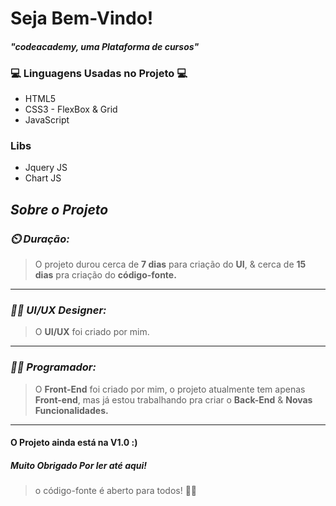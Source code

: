 # Seja Bem-Vindo!
#### _"codeacademy, uma Plataforma de cursos"_

### :computer: Linguagens Usadas no Projeto :computer:
- HTML5
- CSS3 - FlexBox & Grid
- JavaScript
### Libs
- Jquery JS
- Chart JS
## _Sobre o Projeto_

### _:timer_clock:	 **Duração:**_
> O projeto durou cerca de **7 dias** para criação do **UI**,
& cerca de **15 dias** pra criação do **código-fonte.**
-----------
### _:man_technologist:	 **UI/UX Designer:**_
> O **UI/UX** foi criado por mim.
-----------
### _:man_technologist:	 **Programador:**_
> O **Front-End** foi criado por mim, o projeto
atualmente tem apenas **Front-end**, mas já estou
trabalhando pra criar o **Back-End** & **Novas Funcionalidades.**
-----------
#### O Projeto ainda está na V1.0 :)

##### Muito Obrigado Por ler até aqui!
> o código-fonte é aberto para todos! :ok_man:
